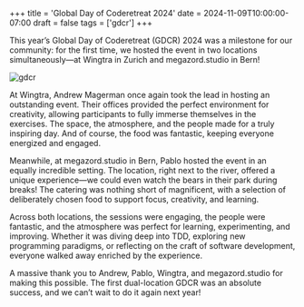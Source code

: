 +++
title = 'Global Day of Coderetreat 2024'
date = 2024-11-09T10:00:00-07:00
draft = false
tags = ['gdcr']
+++

This year’s Global Day of Coderetreat (GDCR) 2024 was a milestone for our
community: for the first time, we hosted the event in two locations
simultaneously—at Wingtra in Zurich and megazord.studio in Bern!

<!--more-->

![gdcr](https://codersonlyorg.wordpress.com/wp-content/uploads/2025/01/img_20241109_090437.jpeg)

At Wingtra, Andrew Magerman once again took the lead in hosting an outstanding
event. Their offices provided the perfect environment for creativity, allowing
participants to fully immerse themselves in the exercises. The space, the
atmosphere, and the people made for a truly inspiring day. And of course, the
food was fantastic, keeping everyone energized and engaged.

Meanwhile, at megazord.studio in Bern, Pablo hosted the event in an equally
incredible setting. The location, right next to the river, offered a unique
experience—we could even watch the bears in their park during breaks! The
catering was nothing short of magnificent, with a selection of deliberately
chosen food to support focus, creativity, and learning.

Across both locations, the sessions were engaging, the people were fantastic,
and the atmosphere was perfect for learning, experimenting, and improving.
Whether it was diving deep into TDD, exploring new programming paradigms, or
reflecting on the craft of software development, everyone walked away enriched
by the experience.

A massive thank you to Andrew, Pablo, Wingtra, and megazord.studio for making
this possible. The first dual-location GDCR was an absolute success, and we
can’t wait to do it again next year!

